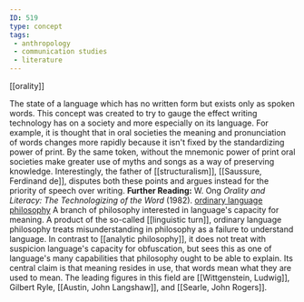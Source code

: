 ```yaml
---
ID: 519
type: concept
tags: 
 - anthropology
 - communication studies
 - literature
---
```


[[orality]]

 The state of a
language which has no written form but exists only as spoken words. This
concept was created to try to gauge the effect writing technology has on
a society and more especially on its language. For example, it is
thought that in oral societies the meaning and pronunciation of words
changes more rapidly because it isn't fixed by the standardizing power
of print. By the same token, without the mnemonic power of print oral
societies make greater use of myths and songs as a way of preserving
knowledge. Interestingly, the father of
[[structuralism]], [[Saussure, Ferdinand de]], disputes both these points and argues instead for the priority of speech over writing.
**Further Reading:** W. Ong *Orality and Literacy: The Technologizing of
the Word* (1982).
[ordinary language
philosophy](#Xf59989db5a440be49a6d56771594a44ef5321d4) A branch of
philosophy interested in language's capacity for meaning. A product of
the so-called [[linguistic turn]], ordinary language
philosophy treats misunderstanding in philosophy as a failure to
understand language. In contrast to [[analytic philosophy]], it does not
treat with suspicion language's capacity for obfuscation, but sees this
as one of language's many capabilities that philosophy ought to be able
to explain. Its central claim is that meaning resides in use, that words
mean what they are used to mean. The leading figures in this field are
[[Wittgenstein, Ludwig]],
Gilbert Ryle, [[Austin, John Langshaw]], and [[Searle, John Rogers]].
